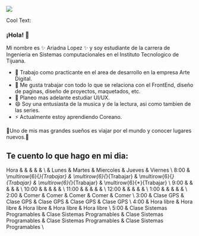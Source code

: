 ![](https://images.cooltext.com/5465530.png)

<a href="http://cooltext.com" target="_top"><img src="https://cooltext.com/images/ct_pixel.gif" width="80" height="15" alt="Cool Text: Logo and Graphics Generator" border="0" /></a>

### ¡Hola! 👋

Mi nombre es ✨ Ariadna Lopez ✨ y soy estudiante de la carrera de Ingenieria en Sistemas computacionales 
en el Instituto Tecnologico de Tijuana.

- 🔭 Trabajo como practicante en el area de desarrollo en la empresa Arte Digital. 
- 🌱 Me gusta trabajar con todo lo que se relaciona con el FrontEnd, diseño de paginas, diseño de proyectos, maquetados, etc.
- 🤔 Planeo mas adelante estudiar UI/UX.
- 😄 Soy una entusiasta de la musica y de la lectura, asi como tambien de las series. 
- ⚡ Actualmente estoy aprendiendo Coreano. 

🌱Uno de mis mas grandes sueños es viajar por el mundo y conocer lugares nuevos.🌱

## Te cuento lo que hago en mi dia:

Hora  &                             &                             &                             &                             &                             \\
      & Lunes                       & Martes                      & Miercoles                   & Jueves                      & Viernes                     \\
8:00  & \multirow{6}{*}{Trabajar}   & \multirow{6}{*}{Trabajar}   & \multirow{6}{*}{Trabajar}   & \multirow{6}{*}{Trabajar}   & \multirow{6}{*}{Trabajar}   \\
9:00  &                             &                             &                             &                             &                             \\
10:00 &                             &                             &                             &                             &                             \\
11:00 &                             &                             &                             &                             &                             \\
12:00 &                             &                             &                             &                             &                             \\
1:00  &                             &                             &                             &                             &                             \\
2:00  & Comer                       & Comer                       & Comer                       & Comer                       & Comer                       \\
3:00  & Clase GPS                   & Clase GPS                   & Clase GPS                   & Clase GPS                   & Clase GPS                   \\
4:00  & Hora libre                  & Hora libre                  & Hora libre                  & Hora libre                  & Hora libre                  \\
5:00  & Clase Sistemas Programables & Clase Sistemas Programables & Clase Sistemas Programables & Clase Sistemas Programables & Clase Sistemas Programables                                                                                                               \\
